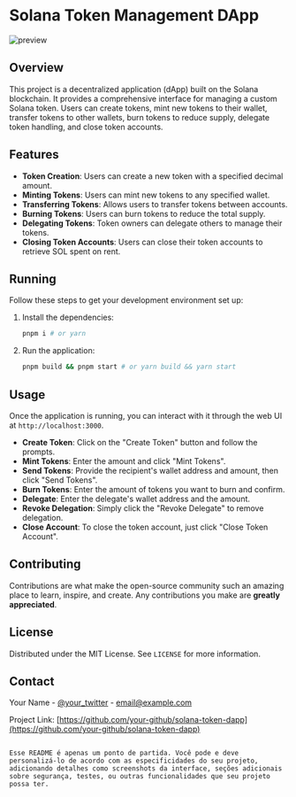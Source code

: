 # Solana Token Management DApp

![preview](https://github.com/user-attachments/assets/fcc5c528-38a9-41b7-a6ad-9ff4e67815c9)

## Overview

This project is a decentralized application (dApp) built on the Solana blockchain. It provides a comprehensive interface for managing a custom Solana token. Users can create tokens, mint new tokens to their wallet, transfer tokens to other wallets, burn tokens to reduce supply, delegate token handling, and close token accounts.

## Features

- **Token Creation**: Users can create a new token with a specified decimal amount.
- **Minting Tokens**: Users can mint new tokens to any specified wallet.
- **Transferring Tokens**: Allows users to transfer tokens between accounts.
- **Burning Tokens**: Users can burn tokens to reduce the total supply.
- **Delegating Tokens**: Token owners can delegate others to manage their tokens.
- **Closing Token Accounts**: Users can close their token accounts to retrieve SOL spent on rent.

## Running

Follow these steps to get your development environment set up:

1. Install the dependencies:
   ```bash
   pnpm i # or yarn
   ```

2. Run the application:
   ```bash
   pnpm build && pnpm start # or yarn build && yarn start
   ```

## Usage

Once the application is running, you can interact with it through the web UI at `http://localhost:3000`.

- **Create Token**: Click on the "Create Token" button and follow the prompts.
- **Mint Tokens**: Enter the amount and click "Mint Tokens".
- **Send Tokens**: Provide the recipient's wallet address and amount, then click "Send Tokens".
- **Burn Tokens**: Enter the amount of tokens you want to burn and confirm.
- **Delegate**: Enter the delegate's wallet address and the amount.
- **Revoke Delegation**: Simply click the "Revoke Delegate" to remove delegation.
- **Close Account**: To close the token account, just click "Close Token Account".

## Contributing

Contributions are what make the open-source community such an amazing place to learn, inspire, and create. Any contributions you make are **greatly appreciated**.

## License

Distributed under the MIT License. See `LICENSE` for more information.

## Contact

Your Name - [@your_twitter](https://twitter.com/your_twitter) - email@example.com

Project Link: [https://github.com/your-github/solana-token-dapp](https://github.com/your-github/solana-token-dapp)

```

Esse README é apenas um ponto de partida. Você pode e deve personalizá-lo de acordo com as especificidades do seu projeto, adicionando detalhes como screenshots da interface, seções adicionais sobre segurança, testes, ou outras funcionalidades que seu projeto possa ter.
